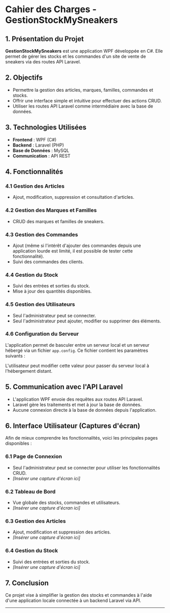 ﻿# Cahier des Charges - GestionStockMySneakers

## 1. Présentation du Projet
**GestionStockMySneakers** est une application WPF développée en C#. Elle permet de gérer les stocks et les commandes d'un site de vente de sneakers via des routes API Laravel.

## 2. Objectifs
- Permettre la gestion des articles, marques, familles, commandes et stocks.
- Offrir une interface simple et intuitive pour effectuer des actions CRUD.
- Utiliser les routes API Laravel comme intermédiaire avec la base de données.

## 3. Technologies Utilisées
- **Frontend** : WPF (C#)
- **Backend** : Laravel (PHP)
- **Base de Données** : MySQL
- **Communication** : API REST

## 4. Fonctionnalités
### 4.1 Gestion des Articles
- Ajout, modification, suppression et consultation d'articles.

### 4.2 Gestion des Marques et Familles
- CRUD des marques et familles de sneakers.

### 4.3 Gestion des Commandes
- Ajout (même si l'intérêt d'ajouter des commandes depuis une application lourde est limité, il est possible de tester cette fonctionnalité).
- Suivi des commandes des clients.

### 4.4 Gestion du Stock
- Suivi des entrées et sorties du stock.
- Mise à jour des quantités disponibles.

### 4.5 Gestion des Utilisateurs
- Seul l'administrateur peut se connecter.
- Seul l'administrateur peut ajouter, modifier ou supprimer des éléments.

### 4.6 Configuration du Serveur
L'application permet de basculer entre un serveur local et un serveur hébergé via un fichier `app.config`. Ce fichier contient les paramètres suivants :

<configuration> <appSettings>  <add key = "api_url" value="https://my-sneakers-shop.fr/api"/>
L'utilisateur peut modifier cette valeur pour passer du serveur local à l'hébergement distant.

## 5. Communication avec l'API Laravel
- L'application WPF envoie des requêtes aux routes API Laravel.
- Laravel gère les traitements et met à jour la base de données.
- Aucune connexion directe à la base de données depuis l'application.

## 6. Interface Utilisateur (Captures d'écran)
Afin de mieux comprendre les fonctionnalités, voici les principales pages disponibles :

### 6.1 Page de Connexion
- Seul l'administrateur peut se connecter pour utiliser les fonctionnalités CRUD.
- _[Insérer une capture d'écran ici]_

### 6.2 Tableau de Bord
- Vue globale des stocks, commandes et utilisateurs.
- _[Insérer une capture d'écran ici]_

### 6.3 Gestion des Articles
- Ajout, modification et suppression des articles.
- _[Insérer une capture d'écran ici]_

### 6.4 Gestion du Stock
- Suivi des entrées et sorties du stock.
- _[Insérer une capture d'écran ici]_

## 7. Conclusion
Ce projet vise à simplifier la gestion des stocks et commandes à l'aide d'une application locale connectée à un backend Laravel via API.

---
